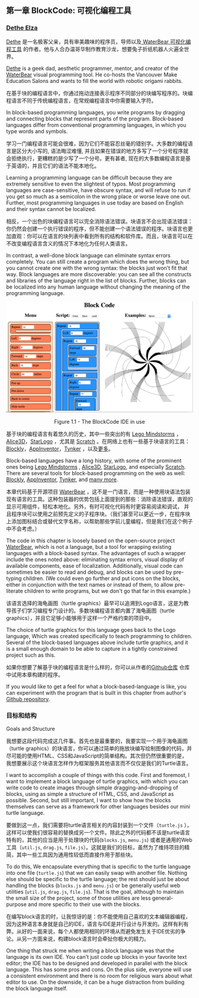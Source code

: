 ## 第一章 BlockCode: 可视化编程工具

### [Dethe Elza](https://twitter.com/dethe)

[Dethe](https://twitter.com/dethe)
是一名极客父亲，具有审美趣味的程序员，导师以及[ WaterBear 可视化编程工具](http://waterbearlang.com/)
的作者。他与人合办温哥华制作教育沙龙，想要兔子折纸机器人火遍全世界。

[Dethe](https://twitter.com/dethe) is a geek dad, aesthetic programmer, mentor, and creator of
the [WaterBear](http://waterbearlang.com/) visual programming tool. He co-hosts the Vancouver Make Education Salons and
wants to fill the world with robotic origami rabbits.

在基于块的编程语言中，你通过拖动连接表示程序不同部分的块编写程序的。块编程语言不同于传统编程语言，在常规编程语言中你需要输入字符。

In block-based programming languages, you write programs by dragging and connecting blocks that represent parts of the
program. Block-based languages differ from conventional programming languages, in which you type words and symbols.

学习一门编程语言可能会很难，因为它们不能容忍丝毫的错别字。大多数的编程语言是区分大小写的, 语法晦涩难懂,
并且如果在错误的地方多写了一个分号程序就会拒绝执行，更糟糕的是少写了一个分号。更有甚者, 现在的大多数编程语言是基于英语的，并且它们的语法不能本地化。

Learning a programming language can be difficult because they are extremely sensitive to even the slightest of typos.
Most programming languages are case-sensitive, have obscure syntax, and will refuse to run if you get so much as a
semicolon in the wrong place or worse leave one out. Further, most programming languages in use today are based on
English and their syntax cannot be localized.

相反，一个出色的块编程语言可以完全消除语法错误。块语言不会出现语法错误：你仍然会创建一个执行错误的程序，但不能创建一个语法错误的程序。块语言也更加直观：你可以在语言的块列表中看到所有的结构和软件库。而且，块语言可以在不改变编程语言含义的情况下本地化为任何人类语言。

In contrast, a well-done block language can eliminate syntax errors completely. You can still create a program which
does the wrong thing, but you cannot create one with the wrong syntax: the blocks just won't fit that way. Block
languages are more discoverable: you can see all the constructs and libraries of the language right in the list of
blocks. Further, blocks can be localized into any human language without changing the meaning of the programming
language.

![Figure 1.1 - The BlockCode IDE in use](_media/figure_1-1.png)
<center>Figure 1.1 - The BlockCode IDE in use</center>


基于块的编程语言有着悠久的历史，其中一些突出的有 [Lego Mindstorms](http://www.lego.com/en-us/mindstorms/) ，[Alice3D](https://www.alice.org/)，[StarLogo](https://education.mit.edu/project/starlogo-tng/)
，尤其是 [Scratch](http://scratch.mit.edu/)
。在网络上也有一些基于块语言的工具：[Blockly](https://developers.google.com/blockly/)，[AppInventor](http://appinventor.mit.edu/)，[Tynker](https://www.tynker.com/)
，以及[更多](https://zh.wikipedia.org/wiki/%E8%A6%96%E8%A6%BA%E5%8C%96%E7%A8%8B%E5%BC%8F%E8%A8%AD%E8%A8%88%E8%AA%9E%E8%A8%80)。

Block-based languages have a long history, with some of the prominent ones
being [Lego Mindstorms](http://www.lego.com/en-us/mindstorms/) , [Alice3D](https://www.alice.org/), [StarLogo](https://education.mit.edu/project/starlogo-tng/),
and especially [Scratch](http://scratch.mit.edu/). There are several tools for block-based programming on the web as
well: [Blockly](https://developers.google.com/blockly/), [AppInventor](http://appinventor.mit.edu/), [Tynker](https://www.tynker.com/),
and [many more](https://en.wikipedia.org/wiki/Visual_programming_language).

本章代码基于开源项目 [WaterBear](http://waterbearlang.com/)
，这不是一门语言，而是一种使用块语法包装现有语言的工具。这种包装器的优势包括上面提到的那些：消除语法错误，直观的显示可用组件，轻松本地化。另外，有时可视化代码有时更容易阅读和调试，
并且程序块可以使用之前预先定义的子程序块。（我们甚至可以更近一步，在程序块上添加图标结合或替代文字名称，以帮助那些学前儿童编程，但是我们在这个例子中不会考虑。）

The code in this chapter is loosely based on the open-source project [WaterBear](http://waterbearlang.com/), which is
not a language, but a tool for wrapping existing languages with a block-based syntax. The advantages of such a wrapper
include the ones noted above: eliminating syntax errors, visual display of available components, ease of localization.
Additionally, visual code can sometimes be easier to read and debug, and blocks can be used by pre-typing children. (We
could even go further and put icons on the blocks, either in conjunction with the text names or instead of them, to
allow pre-literate children to write programs, but we don't go that far in this example.)

该语言选择的海龟画图（turtle graphics）最早可以追溯到Logo语言，这是为教导孩子们学习编程专门设计的。多数块编程语言都内置了海龟画图（turtle
graphics），并且它足够小能够用于这样一个严格约束的项目中。

The choice of turtle graphics for this language goes back to the Logo language, Which was created specifically to teach
programming to children. Several of the block-based languages above include turtle graphics, and it is a small enough
domain to be able to capture in a tightly constrained project such as this.

如果你想要了解基于块的编程语言是什么样的，你可以从作者的[Github仓库](https://dethe.github.io/500lines/blockcode/)
仓库中试用本章构建的程序。

If you would like to get a feel for what a block-based-language is like, you can experiment with the program that is
built in this chapter from author's [Github repository](https://dethe.github.io/500lines/blockcode/).

### 目标和结构

Goals and Structure

我想要这段代码完成这几件事。首先也是最重要的，我要实现一个用于海龟画图（turtle
graphics）的块语言，你可以通过简单的拖放块编写绘制图像的代码，并尽可能的使用HTML、CSS和JavaScript的简单结构。其次但仍然很重要的是，
我想要展示这个块语言怎样作为框架服务其他语言而不仅仅是我们的Turtle语言。

I want to accomplish a couple of things with this code. First and foremost, I want to implement a block language of
turtle graphics, with which you can write code to create images through simple dragging-and-dropping of blocks, using as
simple a structure of HTML, CSS, and JavaScript as possible. Second, but still important, I want to show how the blocks
themselves can serve as a framework for other languages besides our mini turtle language.

要做到这一点，我们需要将turtle语言相关的内容封装到一个文件（`turtle.js`
），这样可以使我们很容易的替换成另一个文件。除此之外的代码都不该是turtle语言特有的，其他的应当是用于处理块的代码(`blocks.js`, `menu.js`)
或者是通用的Web工具（`util.js`, `drag.js`, `file.js`）。这就是我们的目标，虽然为了维持项目的精简，其中一些工具因为通用性较低而直接作用于那些块。

To do this, We encapsulate everything that is specific to the turtle language into one file (`turtle.js`) that we can
easily swap with another file. Nothing else should be specific to the turtle language; the rest should just be about
handling the blocks (`blocks.js` and `menu.js`) or be generally useful web utilities (`util.js`, `drag.js`, `file.js`).
That is the goal, although to maintain the small size of the project, some of those utilities are less general-purpose
and more specific to their use with the blocks.

在编写block语言的时，让我惊讶的是：你不能使用自己喜欢的文本编辑器编程，因为这种语言本身就是自己的IDE，语言与IDE是并行设计与开发的。这样有利有弊。从好的一面来说，每个人都使用相同的环境从而避免发生关于IDE优劣的争论。从另一方面来说，构建block语言时会牵扯你极大的精力。

One thing that struck me when writing a block language was that the language is its own IDE. You can't just code up
blocks in your favorite text editor; the IDE has to be designed and developed in parallel with the block language. This
has some pros and cons. On the plus side, everyone will use a consistent environment and there is no room for religious
wars about what editor to use. On the downside, it can be a huge distraction from building the block language itself.

